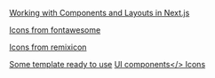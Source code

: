 <a href="https://javascript.plainenglish.io/working-with-components-and-layouts-in-next-js-3a13ce51d03b">Working with Components and Layouts in Next.js</a>

<a href="https://fontawesome.com/search"> Icons from fontawesome</a>

<a href="https://remixicon.com/"> Icons from remixicon</a>

<a href="https://headlessui.com/"> Some template ready to use</a>
<a href="https://headlessui.com/"> UI components</>
<a href="https://icons8.com"> Icons</a>
